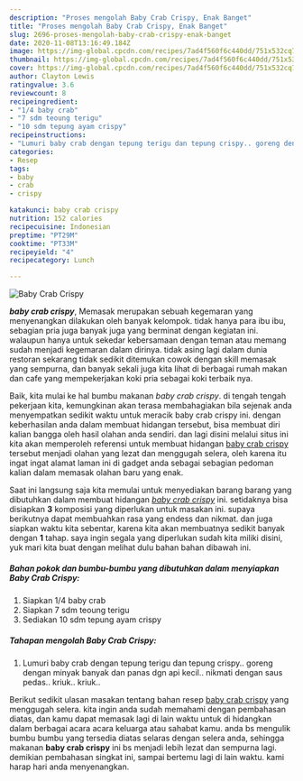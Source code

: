 ```yaml
---
description: "Proses mengolah Baby Crab Crispy, Enak Banget"
title: "Proses mengolah Baby Crab Crispy, Enak Banget"
slug: 2696-proses-mengolah-baby-crab-crispy-enak-banget
date: 2020-11-08T13:16:49.184Z
image: https://img-global.cpcdn.com/recipes/7ad4f560f6c440dd/751x532cq70/baby-crab-crispy-foto-resep-utama.jpg
thumbnail: https://img-global.cpcdn.com/recipes/7ad4f560f6c440dd/751x532cq70/baby-crab-crispy-foto-resep-utama.jpg
cover: https://img-global.cpcdn.com/recipes/7ad4f560f6c440dd/751x532cq70/baby-crab-crispy-foto-resep-utama.jpg
author: Clayton Lewis
ratingvalue: 3.6
reviewcount: 8
recipeingredient:
- "1/4 baby crab"
- "7 sdm teoung terigu"
- "10 sdm tepung ayam crispy"
recipeinstructions:
- "Lumuri baby crab dengan tepung terigu dan tepung crispy.. goreng dengan minyak banyak dan panas dgn api kecil.. nikmati dengan saus pedas.. kriuk.. kriuk.."
categories:
- Resep
tags:
- baby
- crab
- crispy

katakunci: baby crab crispy 
nutrition: 152 calories
recipecuisine: Indonesian
preptime: "PT29M"
cooktime: "PT33M"
recipeyield: "4"
recipecategory: Lunch

---
```



![Baby Crab Crispy](https://img-global.cpcdn.com/recipes/7ad4f560f6c440dd/751x532cq70/baby-crab-crispy-foto-resep-utama.jpg)

<b><i>baby crab crispy</i></b>, Memasak merupakan sebuah kegemaran yang menyenangkan dilakukan oleh banyak kelompok. tidak hanya para ibu ibu, sebagian pria juga banyak juga yang berminat dengan kegiatan ini. walaupun hanya untuk sekedar kebersamaan dengan teman atau memang sudah menjadi kegemaran dalam dirinya. tidak asing lagi dalam dunia restoran sekarang tidak sedikit ditemukan cowok dengan skill memasak yang sempurna, dan banyak sekali juga kita lihat di berbagai rumah makan dan cafe yang mempekerjakan koki pria sebagai koki terbaik nya.



Baik, kita mulai ke hal bumbu makanan <i>baby crab crispy</i>. di tengah tengah pekerjaan kita, kemungkinan akan terasa membahagiakan bila sejenak anda menyempatkan sedikit waktu untuk meracik baby crab crispy ini. dengan keberhasilan anda dalam membuat hidangan tersebut, bisa membuat diri kalian bangga oleh hasil olahan anda sendiri. dan lagi disini melalui situs ini kita akan memperoleh referensi untuk membuat hidangan <u>baby crab crispy</u> tersebut menjadi olahan yang lezat dan menggugah selera, oleh karena itu ingat ingat alamat laman ini di gadget anda sebagai sebagian pedoman kalian dalam memasak olahan baru yang enak.


Saat ini langsung saja kita memulai untuk menyediakan barang barang yang dibutuhkan dalam membuat hidangan <u><i>baby crab crispy</i></u> ini. setidaknya bisa disiapkan <b>3</b> komposisi yang diperlukan untuk masakan ini. supaya berikutnya dapat membuahkan rasa yang endess dan nikmat. dan juga siapkan waktu kita sebentar, karena kita akan membuatnya sedikit banyak dengan <b>1</b> tahap. saya ingin segala yang diperlukan sudah kita miliki disini, yuk mari kita buat dengan melihat dulu bahan bahan dibawah ini.

<!--inarticleads1-->

##### Bahan pokok dan bumbu-bumbu yang dibutuhkan dalam menyiapkan Baby Crab Crispy:

1. Siapkan 1/4 baby crab
1. Siapkan 7 sdm teoung terigu
1. Sediakan 10 sdm tepung ayam crispy




<!--inarticleads2-->

##### Tahapan mengolah Baby Crab Crispy:

1. Lumuri baby crab dengan tepung terigu dan tepung crispy.. goreng dengan minyak banyak dan panas dgn api kecil.. nikmati dengan saus pedas.. kriuk.. kriuk..




Berikut sedikit ulasan masakan tentang bahan resep <u>baby crab crispy</u> yang menggugah selera. kita ingin anda sudah memahami dengan pembahasan diatas, dan kamu dapat memasak lagi di lain waktu untuk di hidangkan dalam berbagai acara acara keluarga atau sahabat kamu. anda bs mengulik bumbu bumbu yang tersedia diatas selaras dengan selera anda, sehingga makanan <b>baby crab crispy</b> ini bs menjadi lebih lezat dan sempurna lagi. demikian pembahasan singkat ini, sampai bertemu lagi di lain waktu. kami harap hari anda menyenangkan.
